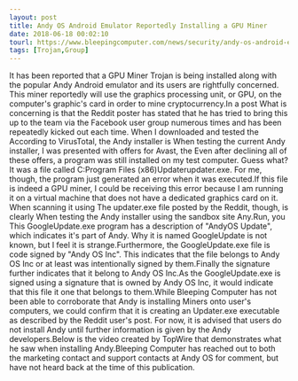 ```yaml
---
layout: post
title: Andy OS Android Emulator Reportedly Installing a GPU Miner
date: 2018-06-18 00:02:10
tourl: https://www.bleepingcomputer.com/news/security/andy-os-android-emulator-reportedly-installing-a-gpu-miner/
tags: [Trojan,Group]
---
```

It has been reported that a GPU Miner Trojan is being installed along with the popular Andy Android emulator and its users are rightfully concerned. This miner reportedly will use the graphics processing unit, or GPU, on the computer's graphic's card in order to mine cryptocurrency.In a post What is concerning is that the Reddit poster has stated that he has tried to bring this up to the team via the Facebook user group numerous times and has been repeatedly kicked out each time. When I downloaded and tested the According to VirusTotal, the Andy installer is When testing the current Andy installer, I was presented with offers for Avast, the Even after declining all of these offers, a program was still installed on my test computer. Guess what? It was a file called C:Program Files (x86)Updaterupdater.exe. For me, though, the program just generated an error when it was executed.If this file is indeed a GPU miner, I could be receiving this error because I am running it on a virtual machine that does not have a dedicated graphics card on it. When scanning it using The updater.exe file posted by the Reddit, though, is clearly When testing the Andy installer using the sandbox site Any.Run, you This GoogleUpdate.exe program has a description of "AndyOS Update", which indicates it's part of Andy. Why it is named GoogleUpdate is not known, but I feel it is strange.Furthermore, the GoogleUpdate.exe file is code signed by "Andy OS Inc". This indicates that the file belongs to Andy OS Inc or at least was intentionally signed by them.Finally the signature further indicates that it belong to Andy OS Inc.As the GoogleUpdate.exe is signed using a signature that is owned by Andy OS Inc, it would indicate that this file it one that belongs to them.While Bleeping Computer has not been able to corroborate that Andy is installing Miners onto user's computers, we could confirm that it is creating an Updater.exe executable as described by the Reddit user's post. For now, it is advised that users do not install Andy until further information is given by the Andy developers.Below is the video created by TopWire that demonstrates what he saw when installing Andy.Bleeping Computer has reached out to both the marketing contact and support contacts at Andy OS for comment, but have not heard back at the time of this publication.